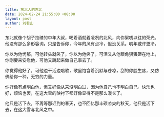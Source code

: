 ```yaml
---
title: 东北人的东北
date: 2024-02-24 21:55:00 +08:00
layout: post
author: 刘看山
---
```


东北就像个胡子拉碴的中年大叔，喝着酒就着凌冽的北风，向你絮叨以往的荣光。他没有那么多形容词，只是告诉你，今年的风有点冷，但没关系，明年或许更冷。

你以为他忧郁，可他转头就笑了，你以为他笑了，可泪又从他眼角狠狠砸在地上，你刚要来安慰他，可他又跳起来做自己事去了。

你觉得他好了，可他边干活边唱歌，歌里饱含着沉默与苍凉，刮的你脸生疼，又仿佛给你一种，无穷的力量。

你好像有点明白他，但又好像从来没明白过，因为他自己也不明白自己。快乐也好，烦恼也罢，在这大雪的映衬下都好像显得不是那么漫长了。

他只是活下去，不再等那迟到的春天，也不回忆那丰硕凉爽的秋天，他只是活下去，在这大雪与北风之中。
